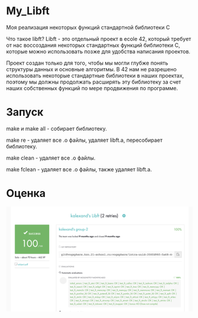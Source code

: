 # My_Libft

Моя реализация некоторых функций стандартной библиотеки C

Что такое libft?
Libft - это отдельный проект в ecole 42, который требует от нас воссоздания некоторых стандартных функций библиотеки C, которые можно использовать позже для удобства написания проектов.

Проект создан только для того, чтобы мы могли глубже понять структуры данных и основные алгоритмы. В 42 нам не разрешено использовать некоторые стандартные библиотеки в наших проектах, поэтому мы должны продолжать расширять эту библиотеку за счет наших собственных функций по мере продвижения по программе.

# Запуск

make и make all - собирает библиотеку.

make re - удаляет все .o файлы, удаляет libft.a, пересобирает библиотеку.

make clean - удаляет все .o файлы.

make fclean - удаляет все .o файлы, также удаляет libft.a.

# Оценка
![alt text](success.png "Описание будет тут")
